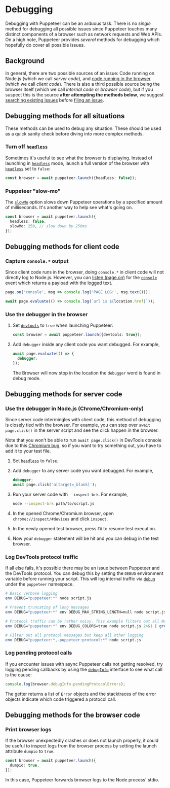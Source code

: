 # Debugging

Debugging with Puppeteer can be an arduous task. There is no _single_ method for
debugging all possible issues since Puppeteer touches many distinct components
of a browser such as network requests and Web APIs. On a high note, Puppeteer
provides _several_ methods for debugging which hopefully do cover all possible
issues.

## Background

In general, there are two possible sources of an issue: Code running on Node.js
(which we call _server code_), and
[code running in the browser](../api/puppeteer.page.evaluate)
(which we call _client code_). There is also a third possible source being the
browser itself (which we call _internal code_ or _browser code_), but if you suspect this is the
source **after attempting the methods below**, we suggest
[searching existing issues](https://github.com/puppeteer/puppeteer/issues)
before
[filing an issue](https://github.com/puppeteer/puppeteer/issues/new/choose).

## Debugging methods for all situations

These methods can be used to debug any situation. These should be used as a
quick sanity check before diving into more complex methods.

### Turn off [`headless`](../api/puppeteer.launchoptions)

Sometimes it's useful to see what the browser is displaying. Instead of
launching in
[`headless`](../api/puppeteer.launchoptions) mode,
launch a full version of the browser with
[`headless`](../api/puppeteer.launchoptions) set to
`false`:

```ts
const browser = await puppeteer.launch({headless: false});
```

### Puppeteer "slow-mo"

The [`slowMo`](../api/puppeteer.connectoptions) option slows down
Puppeteer operations by a specified amount of milliseconds. It's another way to
help see what's going on.

```ts
const browser = await puppeteer.launch({
  headless: false,
  slowMo: 250, // slow down by 250ms
});
```

## Debugging methods for client code

### Capture `console.*` output

Since client code runs in the browser, doing `console.*` in client code will not
directly log to Node.js. However, you can [listen (page.on)](../api/puppeteer.page) for
the [`console`](../api/puppeteer.pageevents) event which returns a
payload with the logged text.

```ts
page.on('console', msg => console.log('PAGE LOG:', msg.text()));

await page.evaluate(() => console.log(`url is ${location.href}`));
```

### Use the debugger in the browser

1. Set [`devtools`](../api/puppeteer.launchoptions) to
   `true` when launching Puppeteer:

   ```ts
   const browser = await puppeteer.launch({devtools: true});
   ```

2. Add `debugger` inside any client code you want debugged. For example,

   ```ts
   await page.evaluate(() => {
     debugger;
   });
   ```

   The Browser will now stop in the location the `debugger` word is found in
   debug mode.

## Debugging methods for server code

### Use the debugger in Node.js (Chrome/Chromium-only)

Since server code intermingles with client code, this method of debugging is
closely tied with the browser. For example, you can step over
`await page.click()` in the server script and see the click happen in the
browser.

Note that you won't be able to run `await page.click()` in DevTools console due
to this
[Chromium bug](https://bugs.chromium.org/p/chromium/issues/detail?id=833928), so
if you want to try something out, you have to add it to your test file.

1. Set [`headless`](../api/puppeteer.launchoptions) to
   `false`.
2. Add `debugger` to any server code you want debugged. For example,

   ```ts
   debugger;
   await page.click('a[target=_blank]');
   ```

3. Run your server code with `--inspect-brk`. For example,

   ```bash
   node --inspect-brk path/to/script.js
   ```

4. In the opened Chrome/Chromium browser, open `chrome://inspect/#devices` and
   click `inspect`.
5. In the newly opened test browser, press `F8` to resume test execution.
6. Now your `debugger` statement will be hit and you can debug in the test
   browser.

### Log DevTools protocol traffic

If all else fails, it's possible there may be an issue between Puppeteer and the
DevTools protocol. You can debug this by setting the `DEBUG` environment
variable before running your script. This will log internal traffic via
[`debug`](https://github.com/visionmedia/debug) under the `puppeteer` namespace.

```bash
# Basic verbose logging
env DEBUG="puppeteer:*" node script.js

# Prevent truncating of long messages
env DEBUG="puppeteer:*" env DEBUG_MAX_STRING_LENGTH=null node script.js

# Protocol traffic can be rather noisy. This example filters out all Network domain messages
env DEBUG="puppeteer:*" env DEBUG_COLORS=true node script.js 2>&1 | grep -v '"Network'

# Filter out all protocol messages but keep all other logging
env DEBUG="puppeteer:*,-puppeteer:protocol:*" node script.js
```

### Log pending protocol calls

If you encounter issues with async Puppeteer calls not getting resolved, try logging
pending callbacks by using the [`debugInfo`](https://pptr.dev/api/puppeteer.browser/#properties) interface
to see what call is the cause:

```ts
console.log(browser.debugInfo.pendingProtocolErrors);
```

The getter returns a list of `Error` objects and the stacktraces of the error objects
indicate which code triggered a protocol call.

## Debugging methods for the browser code

### Print browser logs

If the browser unexpectedly crashes or does not launch properly, it could be useful
to inspect logs from the browser process by setting the launch attribute `dumpio` to `true`.

```ts
const browser = await puppeteer.launch({
  dumpio: true,
});
```

In this case, Puppeteer forwards browser logs to the Node process' stdio.

